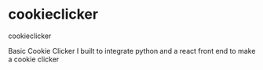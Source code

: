 # cookieclicker
cookieclicker


Basic Cookie Clicker I built to integrate python and a react front end to make a cookie clicker
